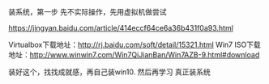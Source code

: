 装系统，第一步
先不实际操作，先用虚拟机做尝试

https://jingyan.baidu.com/article/414eccf64ce6a36b431f0a93.html

Virtualbox下载地址：http://rj.baidu.com/soft/detail/15321.html
Win7 ISO下载地址：http://www.winwin7.com/Win7QiJianBan/Win7AZB-9.html#download

装好这个，找找成就感，再自己装win10.
然后再学习
真正装系统
